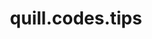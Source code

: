 ---
title: "quill.codes.tips"
menu:
  main:
    weight: 6
    name: "Tips"
description: "Useful quick tips that have made my life easier."
descriptor: "tips"
---